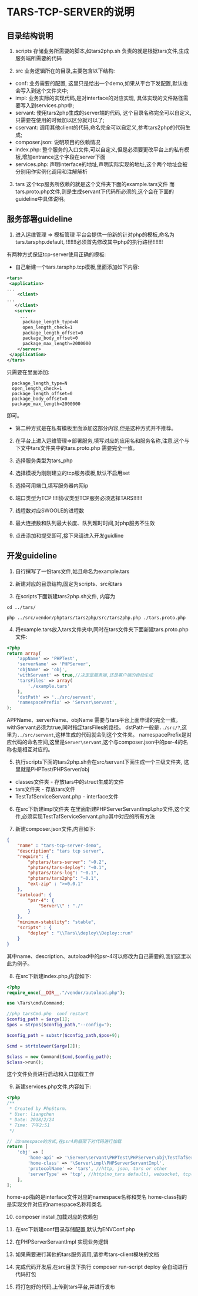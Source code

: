 # TARS-TCP-SERVER的说明

## 目录结构说明

1. scripts
存储业务所需要的脚本,如tars2php.sh 负责的就是根据tars文件,生成服务端所需要的代码


2. src 
业务逻辑所在的目录,主要包含以下结构:
- conf: 业务需要的配置, 这里只是给出一个demo,如果从平台下发配置,默认也会写入到这个文件夹中;
- impl: 业务实际的实现代码,是对interface的对应实现, 具体实现的文件路径需要写入到services.php中;
- servant: 使用tars2php生成的server端的代码, 这个目录名称完全可以自定义,只需要在使用的时候加以区分就可以了; 
- cservant: 调用其他client的代码,命名完全可以自定义,参考tars2php的代码生成;
- composer.json: 说明项目的依赖情况
- index.php: 整个服务的入口文件,可以自定义,但是必须要更改平台上的私有模板,增加entrance这个字段在server下面
- services.php: 声明interface的地址,声明实际实现的地址,这个两个地址会被分别用作实例化调用和注解解析

3. tars
这个tcp服务所依赖的就是这个文件夹下面的example.tars文件 
而tars.proto.php文件,则是生成servant下代码所必须的,这个会在下面的guideline中具体说明。

## 服务部署guideline

1. 进入运维管理 => 模板管理
平台会提供一份新的针对php的模板,命名为tars.tarsphp.default, !!!!!!!必须首先修改其中php的执行路径!!!!!!!

  有两种方式保证tcp-server使用正确的模板:
  - 自己新建一个tars.tarsphp.tcp模板,里面添加如下内容:
  ```xml
  <tars>
   <application>
  ...
      <client>
  ...
     </client>
     <server>
       ...
        package_length_type=N
        open_length_check=1
        package_length_offset=0
        package_body_offset=0
        package_max_length=2000000
      </server>
   </application>
  </tars>
  ```
  只需要在<server>里面添加:
  ```
    package_length_type=N
    open_length_check=1
    package_length_offset=0
    package_body_offset=0
    package_max_length=2000000
  ```
  即可。
  - 第二种方式是在私有模板里面添加这部分内容,但是这种方式并不推荐。


2. 在平台上进入运维管理=>部署服务,填写对应的应用名和服务名称,注意,这个与下文中tars文件夹中的tars.proto.php
需要完全一致。

3. 选择服务类型为tars_php

4. 选择模板为刚刚建立的tcp服务模板,默认不启用set

5. 选择可用端口,填写服务器内网ip

6. 端口类型为TCP
!!!!协议类型TCP服务必须选择TARS!!!!!!

7. 线程数对应SWOOLE的进程数

8. 最大连接数和队列最大长度、队列超时时间,对php服务不生效

9. 点击添加和提交即可,接下来请进入开发guidline

## 开发guideline


1. 自行撰写了一份tars文件,姑且命名为example.tars

2. 新建对应的目录结构,固定为scripts、src和tars

3. 在scripts下面新建tars2php.sh文件, 内容为

```
cd ../tars/

php ../src/vendor/phptars/tars2php/src/tars2php.php ./tars.proto.php
```

4. 将example.tars放入tars文件夹中,同时在tars文件夹下面新建tars.proto.php文件:

```php
<?php
return array(
    'appName' => 'PHPTest',
    'serverName' => 'PHPServer',
    'objName' => 'obj',
    'withServant' => true,//决定是服务端,还是客户端的自动生成
    'tarsFiles' => array(
        './example.tars'
    ),
    'dstPath' => '../src/servant',
    'namespacePrefix' => 'Server\servant',
);
```

APPName、serverName、objName 需要与tars平台上面申请的完全一致。withServant必须为true,同时指定tarsFiles的路径。
dstPath一般是`../src/?`,这里为`../src/servant`,这样生成的代码就会到这个文件夹。
namespacePrefix是对应代码的命名空间,这里是`Server\servant`,这个与composer.json中的psr-4的名称也是相互对应的。

5. 执行scripts下面的tars2php.sh会在src/servant下面生成一个三级文件夹,
这里就是PHPTest/PHPServer/obj 
* classes文件夹 - 存放tars中的struct生成的文件
* tars文件夹 - 存放tars文件
* TestTafServiceServant.php - interface文件


6. 在src下新建impl文件夹
在里面新建PHPServerServantImpl.php文件,这个文件,必须实现TestTafServiceServant.php其中对应的所有方法


7. 新建composer.json文件,内容如下:

```json
{
    "name" : "tars-tcp-server-demo",
    "description": "tars tcp server",
    "require": {
        "phptars/tars-server": "~0.2",
        "phptars/tars-deploy": "~0.1",
        "phptars/tars-log": "~0.1",
        "phptars/tars2php": "~0.1",
        "ext-zip" : ">=0.0.1"
    },
    "autoload": {
        "psr-4": {
            "Server\\" : "./"
        }
    },
    "minimum-stability": "stable",
    "scripts" : {
        "deploy" : "\\Tars\\deploy\\Deploy::run"
    }
}

```
其中name、description、autoload中的psr-4可以修改为自己需要的,我们这里以此为例子。

8. 在src下新建index.php,内容如下:

```php
<?php
require_once(__DIR__."/vendor/autoload.php");

use \Tars\cmd\Command;

//php tarsCmd.php  conf restart
$config_path = $argv[1];
$pos = strpos($config_path,"--config=");

$config_path = substr($config_path,$pos+9);

$cmd = strtolower($argv[2]);

$class = new Command($cmd,$config_path);
$class->run();

```
这个文件负责进行启动和入口加载工作

9. 新建services.php文件,内容如下:

```php
<?php
/**
 * Created by PhpStorm.
 * User: liangchen
 * Date: 2018/2/24
 * Time: 下午2:51
 */

// 以namespace的方式,在psr4的框架下对代码进行加载
return [
    'obj' => [
        'home-api' => '\Server\servant\PHPTest\PHPServer\obj\TestTafServiceServant',
        'home-class' => '\Server\impl\PHPServerServantImpl',
        'protocolName' => 'tars', //http, json, tars or other
        'serverType' => 'tcp', //http(no_tars default), websocket, tcp(tars default), udp
    ],
];
```

home-api指的是interface文件对应的namespace名称和类名
home-class指的是实现文件对应的namespace名称和类名

10. composer install,加载对应的依赖包

11. 在src下新建conf目录存储配置,默认为ENVConf.php

12. 在PHPServerServantImpl 实现业务逻辑

13. 如果需要进行其他的tars服务调用,请参考tars-client模块的文档

14. 完成代码开发后,在src目录下执行 composer run-script deploy 会自动进行代码打包

15. 将打包好的代码,上传到tars平台,并进行发布